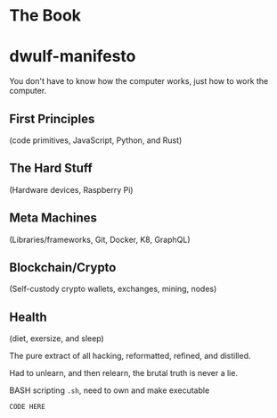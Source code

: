 # The Book
# dwulf-manifesto

You don't have to know how the computer works, just how to work the computer.

## First Principles
(code primitives, JavaScript, Python, and Rust)

## The Hard Stuff
(Hardware devices, Raspberry Pi)

## Meta Machines
(Libraries/frameworks, Git, Docker, K8, GraphQL)

## Blockchain/Crypto
(Self-custody crypto wallets, exchanges, mining, nodes)

## Health
(diet, exersize, and sleep)


The pure extract of all hacking, reformatted, refined, and distilled. 

Had to unlearn, and then relearn, the brutal truth is never a lie.

BASH scripting `.sh`, need to own and make executable

`CODE HERE`

